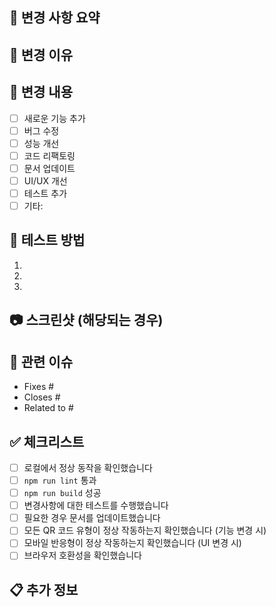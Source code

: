 ## 📝 변경 사항 요약
<!-- 무엇을 변경했는지 간략하게 설명해주세요 -->

## 🎯 변경 이유
<!-- 왜 이 변경이 필요한지 설명해주세요 -->

## 🔧 변경 내용
<!-- 구체적으로 어떤 부분을 수정했는지 나열해주세요 -->
- [ ] 새로운 기능 추가
- [ ] 버그 수정
- [ ] 성능 개선
- [ ] 코드 리팩토링
- [ ] 문서 업데이트
- [ ] UI/UX 개선
- [ ] 테스트 추가
- [ ] 기타: 

## 🧪 테스트 방법
<!-- 어떻게 테스트했는지 설명해주세요 -->
1. 
2. 
3. 

## 📷 스크린샷 (해당되는 경우)
<!-- UI 변경사항이 있다면 스크린샷을 첨부해주세요 -->

## 🔗 관련 이슈
<!-- 관련된 이슈가 있다면 링크해주세요 -->
- Fixes #
- Closes #
- Related to #

## ✅ 체크리스트
- [ ] 로컬에서 정상 동작을 확인했습니다
- [ ] `npm run lint` 통과
- [ ] `npm run build` 성공
- [ ] 변경사항에 대한 테스트를 수행했습니다
- [ ] 필요한 경우 문서를 업데이트했습니다
- [ ] 모든 QR 코드 유형이 정상 작동하는지 확인했습니다 (기능 변경 시)
- [ ] 모바일 반응형이 정상 작동하는지 확인했습니다 (UI 변경 시)
- [ ] 브라우저 호환성을 확인했습니다

## 📋 추가 정보
<!-- 리뷰어가 알아야 할 추가 정보가 있다면 작성해주세요 -->
